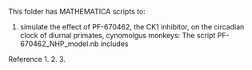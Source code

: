 This folder has MATHEMATICA scripts to:
  1. simulate the effect of PF-670462, the CK1 inhibitor, on the circadian clock of diurnal primates, cynomolgus monkeys:
The script PF-670462_NHP_model.nb includes












Reference
1.
2.
3.


